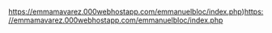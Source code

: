 https://emmamavarez.000webhostapp.com/emmanuelbloc/index.php)https://emmamavarez.000webhostapp.com/emmanuelbloc/index.php
